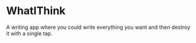 # WhatIThink
A writing app where you could write everything you want and then destroy it with a single tap.
